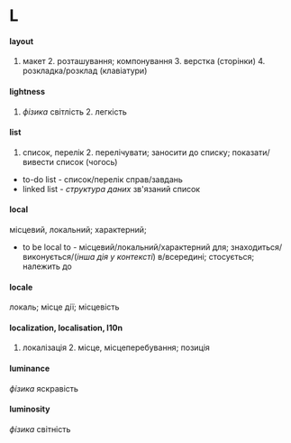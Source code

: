 # L

#### layout
1. макет 2. розташування; компонування 3. верстка (сторінки) 4. розкладка/розклад (клавіатури)

#### lightness
1. _фізика_ світлість 2. легкість

#### list
1. список, перелік 2. перелічувати; заносити до списку; показати/вивести список (чогось)
  - to-do list - список/перелік справ/завдань
  - linked list - _cтруктура даних_ зв'язаний список

#### local
місцевий, локальний; характерний;
  - to be local to - місцевий/локальний/характерний для; знаходиться/виконується/(*інша дія у контексті*) в/всередині; стосується; належить до

#### locale
локаль; місце дії; місцевість

#### localization, localisation, l10n
1. локалізація 2. місце, місцеперебування; позиція

#### luminance
_фізика_ яскравість

#### luminosity
_фізика_ світність
